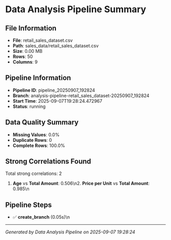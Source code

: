 # Data Analysis Pipeline Summary

## File Information
- **File**: retail_sales_dataset.csv
- **Path**: sales_data/retail_sales_dataset.csv
- **Size**: 0.00 MB
- **Rows**: 50
- **Columns**: 9

## Pipeline Information
- **Pipeline ID**: pipeline_20250907_192824
- **Branch**: analysis-pipeline-retail_sales_dataset-20250907_192824
- **Start Time**: 2025-09-07T19:28:24.472967
- **Status**: running

## Data Quality Summary

- **Missing Values**: 0.0%
- **Duplicate Rows**: 0
- **Complete Rows**: 100.0%

## Strong Correlations Found
Total strong correlations: 2

1. **Age** vs **Total Amount**: 0.506\n2. **Price per Unit** vs **Total Amount**: 0.985\n
## Pipeline Steps
- ✅ **create_branch** (0.05s)\n
---
*Generated by Data Analysis Pipeline on 2025-09-07 19:28:24*
